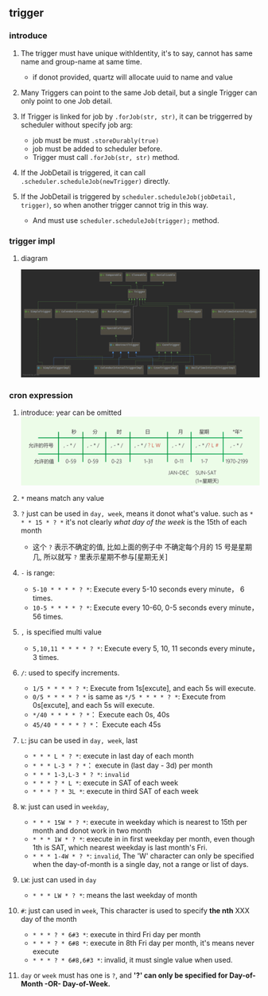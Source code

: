 ## trigger

### introduce

1. The trigger must have unique withIdentity, it's to say, cannot has same name and group-name at same time.
   - if donot provided, quartz will allocate uuid to name and value
2. Many Triggers can point to the same Job detail, but a single Trigger can only point to one Job detail.
3. If Trigger is linked for job by `.forJob(str, str)`, it can be triggerred by scheduler without specify job arg:

   - job must be must `.storeDurably(true)`
   - job must be added to scheduler before.
   - Trigger must call `.forJob(str, str)` method.

4. If the JobDetail is triggered, it can call `.scheduler.scheduleJob(newTrigger)` directly.
5. If the JobDetail is triggered by `scheduler.scheduleJob(jobDetail, trigger)`, so when another trigger cannot trig in this way. <br>
   - And must use `scheduler.scheduleJob(trigger);` method.

### trigger impl

1. diagram

   ![avatar](/static/image/quartz-trigger.png)

### cron expression

1. introduce: year can be omitted
   ![avatar](/static/image/quartz-cron.png)

2. `*` means match any value
3. `?` just can be used in `day, week`, means it donot what's value. such as `* * * 15 * ? *` it's not clearly _what day of the week_ is the 15th of each month

   - 这个 `?` 表示不确定的值, 比如上面的例子中 不确定每个月的 15 号是星期几, 所以就写 `?` 里表示星期不参与[星期无关]

4. `-` is range:

   - `5-10 * * * * ? *`: Execute every 5-10 seconds every minute， 6 times.
   - `10-5 * * * * ? *`: Execute every 10-60, 0-5 seconds every minute， 56 times.

5. `,` is specified multi value

   - `5,10,11 * * * * ? *`: Execute every 5, 10, 11 seconds every minute， 3 times.

6. `/`: used to specify increments.

   - `1/5 * * * * ? *`: Execute from 1s[excute], and each 5s will execute.
   - `0/5 * * * * ? *` is same as `*/5 * * * * ? *`: Execute from 0s[excute], and each 5s will execute.
   - `*/40 * * * * ? *`： Execute each 0s, 40s
   - `45/40 * * * * ? *`： Execute each 45s

7. `L`: jsu can be used in `day, week`, last

   - `* * * L * ? *`: execute in last day of each month
   - `* * * L-3 * ? *`： execute in (last day - 3d) per month
   - `* * * 1-3,L-3 * ? *`: `invalid`
   - `* * * ? * L *`: execute in SAT of each week
   - `* * * ? * 3L *`: execute in third SAT of each week

8. `W`: just can used in `weekday`,

   - `* * * 15W * ? *`: execute in weekday which is nearest to 15th per month and donot work in two month
   - `* * * 1W * ? *`: execute in in first weekday per month, even though 1th is SAT, which nearest weekday is last month's Fri.
   - `* * * 1-4W * ? *`: `invalid`, The 'W' character can only be specified when the day-of-month is a single day, not a range or list of days.

9. `LW`: just can used in `day`

   - `* * * LW * ? *`: means the last weekday of month

10. `#`: just can used in `week`, This character is used to specify **the nth** XXX day of the month

    - `* * * ? * 6#3 *`: execute in third Fri day per month
    - `* * * ? * 6#8 *`: execute in 8th Fri day per month, it's means never execute
    - `* * * ? * 6#8,6#3 *`: invalid, it must single value when used.

11. `day` or `week` must has one is `?`, and **'?' can only be specified for Day-of-Month -OR- Day-of-Week.**
